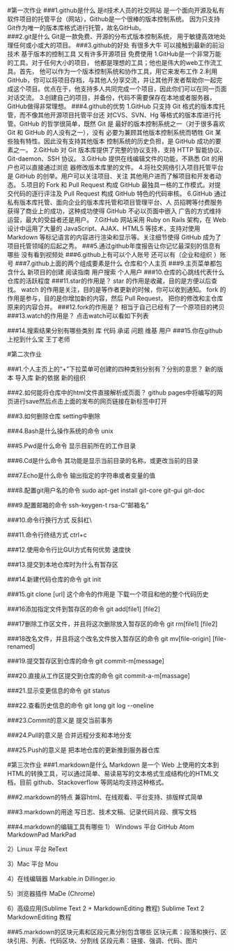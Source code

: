 
#第一次作业
###1.github是什么
	是it技术人员的社交网站  是一个面向开源及私有软件项目的托管平台（网站），Github是一个很棒的版本控制系统。
    因为只支持Git作为唯一的版本库格式进行托管，故名GitHub。	
###2.git是什么
	Git是一款免费、开源的分布式版本控制系统，
    用于敏捷高效地处理任何或小或大的项目。
###3.github的好处
	有很多大牛
	可以接触到最新的前沿技术
	基于版本的控制工具
	又有许多开源项目
	免费使用
	1.GitHub是一个非常万能的工具。对于任何大小的项目，
    他都是理想的工具；他也是伟大的web工作流工具。首先，
    他可以作为一个版本控制系统和协作工具，用它来发布工作
	2.利用GitHub，你可以将项目存档，与其他人分享交流，并让其他开发者帮助你一起完成这个项目。优点在于，他支持多人共同完成一个项目，因此你们可以在同一页面对话交流。
	3.创建自己的项目，并备份，代码不需要保存在本地或者服务器，GitHub做得非常理想。
###4.github的优势
	1.GitHub 只支持 Git 格式的版本库托管，而不像其他开源项目托管平台还
    对CVS、SVN、Hg 等格式的版本库进行托管。GitHub 的哲学很简单，既然 Git 是
    最好的版本控制系统之一（对于很多喜欢 Git 和 GitHub 的人没有之一），没有
    必要为兼顾其他版本控制系统而牺牲 Git 某些独有特性。因此没有支持其他版本
    控制系统的历史负担，是 GitHub 成功的要素之一。
	2.GitHub 对 Git 版本库提供了完整的协议支持，支持 HTTP 智能协议、
   Git-daemon、SSH 协议。
	3.GitHub 提供在线编辑文件的功能，不熟悉 Git 的用户也可以直接通过浏览
   器修改版本库里的文件。
	4.将社交网络引入项目托管平台是 GitHub 的创举。用户可以关注项目、关注
   其他用户进而了解项目和开发者动态。
	5.项目的 Fork 和 Pull Request 构成 GitHub 最独具一格的工作模式。对提
   交代码的逐行评注及 Pull Request 构成 GitHub 特色的代码审核。
	6.GitHub 通过私有版本库托管、面向企业的版本库托管和项目管理平台、人
   员招聘等付费服务获得了商业上的成功，这种成功使得 GitHub 不必以页面中嵌入
   广告的方式维持运营，最大的受益者还是用户。
	7.GitHub 网站采用 Ruby on Rails 架构，在 Web 设计中运用了大量的
   JavaScript、AJAX、HTML5 等技术，支持对使用 Markdown 等标记语言的内容进行渲染和显示等。关注细节使得 GitHub 成为了项目托管领域的后起之秀。
###5.通过github年度报告让你记忆最深刻的信息有哪些
    没有看到视频处
###6.github上有可以个人账号 还可以有（企业和组织 ）账号
###7.github上面的两个组成要素是什么
	仓库和个人主页
###9.主页菜单都包含什么
	新项目的创建
	阅读指南
	用户搜索
	个人用户
###10.仓库的心跳线代表什么
	仓库的活跃程度
###11.star的作用是？
	star 的作用是收藏，目的是方便以后查找。
	watch 的作用是关注，目的是等作者更新的时候，你可以收到通知。
	fork 的作用是参与，目的是你增加新的内容，然后 Pull Request，
    把你的修改和主仓库原来的内容合并。
###12.fork的作用是？
    相当于自己已经有了一个原项目的拷贝
###13.watch的作用是？
    点击watch可以看如下列表

###14.搜索结果分别有哪些类别
    库
	代码
	承诺
	问题
	维基
	用户
###15.你在github上挖到什么宝
	王丁老师
	
#第二次作业

###1.个人主页上的“+”下拉菜单可创建的四种类别分别有？分别的意思？
    新的版本
    导入库
    新的依据
    新的组织

###2.如何能将仓库中的html文件直接解析成页面？
    github pages中将编写的网页进行save然后点击上面的发布的网页链接在新标签中打开

###3.如何删除仓库
    setting中删除

###4.Bash是什么操作系统的命令
    unix

###5.Pwd是什么命令
    显示目前所在的工作目录

###6.Cd是什么命令
    其功能是显示当前目录的名称，或更改当前的目录

###7.Echo是什么命令
    输出指定的字符串或者变量的值

###8.配置git用户名的命令
    sudo apt-get install git-core git-gui git-doc

###9.配置邮箱的命令
    ssh-keygen-t rsa-C“邮箱名”

###10.命令行换行方式
    反斜杠\

###11.命令行终结方式
    ctrl+c

###12.使用命令行比GUI方式有何优势
    速度快

###13.提交到本地仓库时为什么有暂存区


###14.新建代码仓库的命令
    git init

###15.git clone [url] 这个命令的作用是
    下载一个项目和他的整个代码历史

###16添加指定文件到暂存区的命令
    git add[file1] [file2]

###17删除工作区文件，并且将这次删除放入暂存区的命令
    git rm[file1] [file2]

###18改名文件，并且将这个改名文件放入暂存区的命令
    git mv[file-origin] [file-renamed]

###19.提交暂存区到仓库的命令
    git commit-m[message]

###20.直接从工作区提交到仓库的命令
    git commit-a-m[massage]

###21.显示变更信息的命令
    git status

###22.查看历史信息的命令
    git long
    git log --oneline

###23.Commit的意义是
    提交当前事务

###24.Pull的意义是
    合并远程分支和本地分支

###25.Push的意义是
    把本地仓库的更新推到服务器仓库

#第三次作业
###1.markdown是什么
    Markdown 是一个 Web 上使用的文本到HTML的转换工具，可以通过简单、易读易写的文本格式生成结构化的HTML文档，目前 github、Stackoverflow 等网站均支持这种格式。

###2.markdown的特点
    兼容html、在线观看、平台支持、排版样式简单

###3.markdown的用途
    写日志、技术文稿、记录代码片段、撰写文档


###4.markdown的编辑工具有哪些
  1） Windows 平台
	GitHub Atom
	MarkdownPad
	MarkPad

  2）Linux 平台
	ReText

  3）Mac 平台
	Mou

  4）在线编辑器
	Markable.in
	Dillinger.io

  5）浏览器插件
	MaDe (Chrome)

  6）高级应用(Sublime Text 2 + MarkdownEditing 教程)
	Sublime Text 2
	MarkdownEditing
	教程

###5.markdown的区块元素和区段元素分别包含哪些
    区块元素：段落和换行、区块引用、列表、代码区块、分割线
    区段元素：链接、强调、代码、图片
